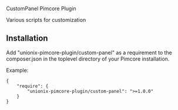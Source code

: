 CustomPanel Pimcore Plugin 

Various scripts for customization

## Installation

Add "unionix-pimcore-plugin/custom-panel" as a requirement to the
composer.json in the toplevel directory of your Pimcore installation.

Example:

    {
        "require": {
            "unionix-pimcore-plugin/custom-panel": ">=1.0.0"
        }
    }
